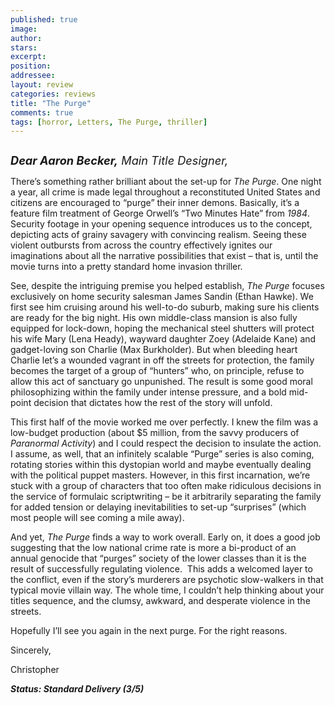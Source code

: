 ```yaml
---
published: true
image:
author: 
stars: 
excerpt: 
position: 
addressee: 
layout: review
categories: reviews
title: "The Purge"
comments: true
tags: [horror, Letters, The Purge, thriller]
---
```

<div><p><span class="full-image-block ssNonEditable"><span><a href="/letters/2013/6/13/the-purge.html"><img src="http://static.squarespace.com/static/5005f6bcc4aa41161b33e89e/5329cf1fe4b07c068ebf74de/5329cf1fe4b07c068ebf785b/1371148817617/The%20Purge.jpg" alt="" /></a></span></span></p>
<p><em style="font-size:130%;"><strong>Dear Aaron Becker,</strong> Main Title Designer,</em></p>
<p>There&rsquo;s something rather brilliant about the set-up for <em>The Purge</em>. One night a year, all crime is made legal throughout a reconstituted United States and citizens are encouraged to &ldquo;purge&rdquo; their inner demons. Basically, it&rsquo;s a feature film treatment of George Orwell&rsquo;s &ldquo;Two Minutes Hate&rdquo; from <em>1984</em>. Security footage in your opening sequence introduces us to the concept, depicting acts of grainy savagery with convincing realism. Seeing these violent outbursts from across the country effectively ignites our imaginations about all the narrative possibilities that exist &ndash; that is, until the movie turns into a pretty standard home invasion thriller.&nbsp;</p>
<p>See, despite the intriguing premise you helped establish, <em>The Purge </em>focuses exclusively on home security salesman James Sandin (Ethan Hawke). We first see him cruising around his well-to-do suburb, making sure his clients are ready for the big night. His own middle-class mansion is also fully equipped for lock-down, hoping the mechanical steel shutters will protect his wife Mary (Lena Heady), wayward daughter Zoey (Adelaide Kane) and gadget-loving son Charlie (Max Burkholder). But when bleeding heart Charlie let&rsquo;s a wounded vagrant in off the streets for protection, the family becomes the target of a group of &ldquo;hunters&rdquo; who, on principle, refuse to allow this act of sanctuary go unpunished. The result is some good moral philosophizing within the family under intense pressure, and a bold mid-point decision that dictates how the rest of the story will unfold.</p>
<p>This first half of the movie worked me over perfectly. I knew the film was a low-budget production (about $5 million, from the savvy producers<em> </em>of<em> Paranormal Activity</em>) and I could respect the decision to insulate the action. I assume, as well, that an infinitely scalable &ldquo;Purge&rdquo; series is also coming, rotating stories within this dystopian world and maybe eventually dealing with the political puppet masters. However, in this first incarnation, we&rsquo;re stuck with a group of characters that too often make ridiculous decisions in the service of formulaic scriptwriting &ndash; be it arbitrarily separating the family for added tension or delaying inevitabilities to set-up &ldquo;surprises&rdquo; (which most people will see coming a mile away).</p>
<p>And yet, <em>The Purge</em> finds a way to work overall. Early on, it does a good job suggesting that the low national crime rate is more a bi-product of an annual genocide that &ldquo;purges&rdquo; society of the lower classes than it is the result of successfully regulating violence.&nbsp; This adds a welcomed layer to the conflict, even if the story&rsquo;s murderers are psychotic slow-walkers in that typical movie villain way. The whole time, I couldn&rsquo;t help thinking about your titles sequence, and the clumsy, awkward, and desperate violence in the streets.&nbsp;</p>
<p>Hopefully I&rsquo;ll see you again in the next purge. For the right reasons.</p>
<p>Sincerely,</p>
<p>Christopher</p>
<p><strong><em>Status: Standard Delivery (3/5)</em></strong></p></div>
